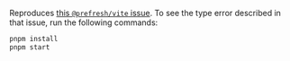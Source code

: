 Reproduces [this `@prefresh/vite` issue](https://github.com/preactjs/prefresh/issues/518). To see the type error described in that issue, run the following commands:

```bash
pnpm install
pnpm start
```
